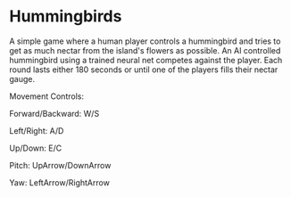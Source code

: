 # Hummingbirds

A simple game where a human player controls a hummingbird and tries to get as much nectar from the island's flowers as possible. An AI controlled hummingbird using a trained neural net competes against the player. Each round lasts either 180 seconds or until one of the players fills their nectar gauge.

Movement Controls:

Forward/Backward: W/S

Left/Right: A/D

Up/Down: E/C

Pitch: UpArrow/DownArrow

Yaw: LeftArrow/RightArrow
